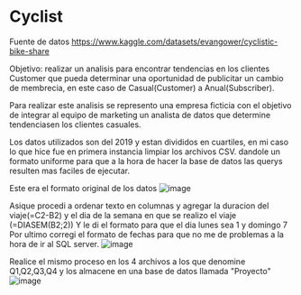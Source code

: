 # Cyclist
Fuente de datos https://www.kaggle.com/datasets/evangower/cyclistic-bike-share

Objetivo: realizar un analisis para encontrar tendencias en los clientes Customer que pueda determinar una oportunidad de publicitar un cambio de membrecia, en este caso de Casual(Customer) a Anual(Subscriber). 

Para realizar este analisis se represento una empresa ficticia con el objetivo de integrar al equipo de marketing un analista de datos que determine tendenciasen los clientes casuales.

Los datos utilizados son del 2019 y estan divididos en cuartiles, en mi caso lo que hice fue en primera instancia limpiar los archivos CSV. 
dandole un formato uniforme para que a la hora de hacer la base de datos las querys resulten mas faciles de ejecutar.

Este era el formato original de los datos 
![image](https://user-images.githubusercontent.com/113563005/236903925-505b04ee-2d83-427d-82b3-5ef9bea202b9.png)


Asique procedi a ordenar texto en columnas y agregar la duracion del viaje(=C2-B2) y el dia de la semana en que se realizo el viaje
(=DIASEM(B2;2)) Y le di el formato para que el dia lunes sea 1 y domingo 7
Por ultimo corregi el formato de fechas para que no me de problemas a la hora de ir al SQL server.
![image](https://user-images.githubusercontent.com/113563005/236903656-079035ca-8650-4e22-89c9-6167449db211.png)

Realice el mismo proceso en los 4 archivos a los que denomine Q1,Q2,Q3,Q4 y los almacene en una base de datos llamada "Proyecto" 
![image](https://user-images.githubusercontent.com/113563005/236906056-72c6bc69-d2c9-450b-824a-3d868bf95050.png)

